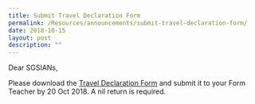 ```yaml
---
title: Submit Travel Declaration Form
permalink: /Resources/announcements/submit-travel-declaration-form/
date: 2018-10-15
layout: post
description: ""
---
```

Dear SGSIANs,

Please download the <a href="url" target = "_blank">Travel Declaration Form</a> and submit it to your Form Teacher by 20 Oct 2018. A nil return is required.